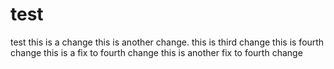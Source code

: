 # test
test
this is a change
this is another change.
this is third change
this is fourth change
this is a fix to fourth change
this is another fix to fourth change
